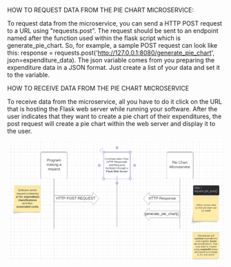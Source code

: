 HOW TO REQUEST DATA FROM THE PIE CHART MICROSERVICE:

To request data from the microservice, you can send a HTTP POST request to a URL using "requests.post". The request should be sent to an endpoint named after the function used within the flask script which is generate_pie_chart. So, for example, a sample POST request can look like this: response = requests.post('http://127.0.0.1:8080/generate_pie_chart', json=expenditure_data).
The json variable comes from you preparing the expenditure data in a JSON format. Just create a list of your data and set it to the variable.

HOW TO RECEIVE DATA FROM THE PIE CHART MICROSERVICE

To receive data from the microservice, all you have to do it click on the URL that is hosting the Flask web server while running your software. After the user indicates that they want to create a pie chart of their expenditures, the post request will create a pie chart within the web server and display it to the user.


![Alt text](microserviceuml.png) 
 
